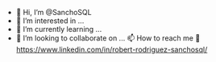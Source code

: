 - 👋 Hi, I’m @SanchoSQL
- 👀 I’m interested in ...
- 🌱 I’m currently learning ...
- 💞️ I’m looking to collaborate on ...
📫 How to reach me
🔗  https://www.linkedin.com/in/robert-rodriguez-sanchosql/ 

<!---
SanchoSQL/SanchoSQL is a ✨ special ✨ repository because its `README.md` (this file) appears on your GitHub profile.
You can click the Preview link to take a look at your changes.
--->
